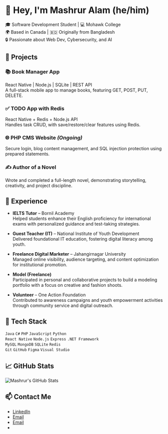 # 👋 Hey, I'm Mashrur Alam (he/him)
🎓 Software Development Student | 💻 Mohawk College  
🌍 Based in Canada | 🇧🇩 Originally from Bangladesh  
🔒 Passionate about Web Dev, Cybersecurity, and AI

## 🚀 Projects

### 📚 Book Manager App
React Native | Node.js | SQLite | REST API  
A full-stack mobile app to manage books, featuring GET, POST, PUT, DELETE.

### ✅ TODO App with Redis
React Native + Redis + Node.js API  
Handles task CRUD, with save/restore/clear features using Redis.

### 🌐 PHP CMS Website *(Ongoing)*
Secure login, blog content management, and SQL injection protection using prepared statements.

### ✍️ Author of a Novel
Wrote and completed a full-length novel, demonstrating storytelling, creativity, and project discipline.

## 💼 Experience

- **IELTS Tutor** – Bornil Academy  
  Helped students enhance their English proficiency for international exams with personalized guidance and test-taking strategies.

- **Guest Teacher (IT)** – National Institute of Youth Development  
  Delivered foundational IT education, fostering digital literacy among youth.

- **Freelance Digital Marketer** – Jahangirnagar University  
  Managed online visibility, audience targeting, and content optimization for institutional promotion.

- **Model (Freelance)**  
  Participated in personal and collaborative projects to build a modeling portfolio with a focus on creative and fashion shoots.

- **Volunteer** – One Action Foundation  
  Contributed to awareness campaigns and youth empowerment activities through community service and digital outreach.

## 🧰 Tech Stack
`Java` `C#` `PHP` `JavaScript` `Python`  
`React Native` `Node.js` `Express` `.NET Framework`  
`MySQL` `MongoDB` `SQLite` `Redis`  
`Git` `GitHub` `Figma` `Visual Studio`

## 📈 GitHub Stats
![Mashrur's GitHub Stats](https://github-readme-stats.vercel.app/api?username=Hrid-cyber-boop&show_icons=true&theme=tokyonight)

## 📫 Contact Me
- [LinkedIn](https://www.linkedin.com/in/mashruralam/)
- [Email](mailto:mashruralam00@gmail.com)
- [Email](mailto:mashrur.alam@mohawkcollege.ca)
- 
